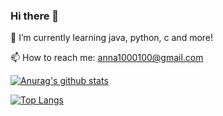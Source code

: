 ### Hi there 👋

<!--
**annapinchuk/annapinchuk** is a ✨ _special_ ✨ repository because its `README.md` (this file) appears on your GitHub profile.

Here are some ideas to get you started:

- 🔭 I’m currently working on ...
 🌱 I’m currently learning java, python, c and more!
- 👯 I’m looking to collaborate on ...
- 🤔 I’m looking for help with ...
- 💬 Ask me about ...
 📫 How to reach me: anna1000100@gmail.com

>[](https://komarev.com/ghpvc/?username=annapinchuk&color=grey)

[![Anurag's github stats](https://github-readme-stats.vercel.app/api?username=annapinchuk&show_icons=true&theme=vue-dark&line_height=20)](https://github.com/annapinchuk/github-readme-stats)

[![Top Langs](https://github-readme-stats.vercel.app/api/top-langs/?username=annapinchuk&layout=compact&theme=vue-dark)](https://github.com/annapinchuk/github-readme-stats)
  

- 😄 Pronouns: ...
- ⚡ Fun fact: ...
-->

 🌱 I’m currently learning java, python, c and more!

 📫 How to reach me: anna1000100@gmail.com

>[](https://komarev.com/ghpvc/?username=annapinchuk&color=grey)

[![Anurag's github stats](https://github-readme-stats.vercel.app/api?username=annapinchuk&show_icons=true&theme=vue-dark&line_height=20)](https://github.com/annapinchuk/github-readme-stats)

[![Top Langs](https://github-readme-stats.vercel.app/api/top-langs/?username=annapinchuk&layout=compact&theme=vue-dark)](https://github.com/annapinchuk/github-readme-stats)
